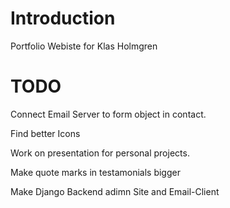 # Introduction

Portfolio Webiste for Klas Holmgren

# TODO

Connect Email Server to form object in contact.

Find better Icons

Work on presentation for personal projects.

Make quote marks in testamonials bigger

Make Django Backend adimn Site and Email-Client